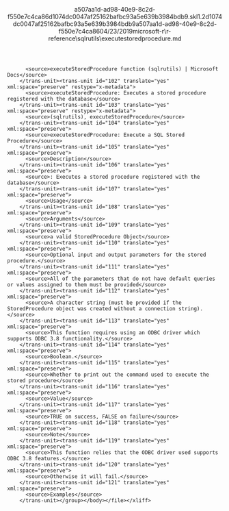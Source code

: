 <?xml version="1.0"?><xliff version="1.2" xmlns="urn:oasis:names:tc:xliff:document:1.2" xmlns:xsi="http://www.w3.org/2001/XMLSchema-instance" xsi:schemaLocation="urn:oasis:names:tc:xliff:document:1.2 xliff-core-1.2-transitional.xsd"><file datatype="xml" original="executestoredprocedure.md" source-language="en-US" target-language="en-US"><header><tool tool-id="mdxliff" tool-name="mdxliff" tool-version="1.0-1931010" tool-company="Microsoft" /><xliffext:skl_file_name xmlns:xliffext="urn:microsoft:content:schema:xliffextensions">a507aa1d-ad98-40e9-8c2d-f550e7c4ca86d1074dc0047af25162bafbc93a5e639b3984bdb9.skl</xliffext:skl_file_name><xliffext:version xmlns:xliffext="urn:microsoft:content:schema:xliffextensions">1.2</xliffext:version><xliffext:ms.openlocfilehash xmlns:xliffext="urn:microsoft:content:schema:xliffextensions">d1074dc0047af25162bafbc93a5e639b3984bdb9</xliffext:ms.openlocfilehash><xliffext:ms.sourcegitcommit xmlns:xliffext="urn:microsoft:content:schema:xliffextensions">a507aa1d-ad98-40e9-8c2d-f550e7c4ca86</xliffext:ms.sourcegitcommit><xliffext:ms.lasthandoff xmlns:xliffext="urn:microsoft:content:schema:xliffextensions">04/23/2019</xliffext:ms.lasthandoff><xliffext:ms.openlocfilepath xmlns:xliffext="urn:microsoft:content:schema:xliffextensions">microsoft-r\r-reference\sqlrutils\executestoredprocedure.md</xliffext:ms.openlocfilepath></header><body><group id="content" extype="content"><trans-unit id="101" translate="yes" xml:space="preserve" restype="x-metadata">
          <source>executeStoredProcedure function (sqlrutils) | Microsoft Docs</source>
        </trans-unit><trans-unit id="102" translate="yes" xml:space="preserve" restype="x-metadata">
          <source>executeStoredProcedure: Executes a stored procedure registered with the database</source>
        </trans-unit><trans-unit id="103" translate="yes" xml:space="preserve" restype="x-metadata">
          <source>(sqlrutils), executeStoredProcedure</source>
        </trans-unit><trans-unit id="104" translate="yes" xml:space="preserve">
          <source>executeStoredProcedure: Execute a SQL Stored Procedure</source>
        </trans-unit><trans-unit id="105" translate="yes" xml:space="preserve">
          <source>Description</source>
        </trans-unit><trans-unit id="106" translate="yes" xml:space="preserve">
          <source>: Executes a stored procedure registered with the database</source>
        </trans-unit><trans-unit id="107" translate="yes" xml:space="preserve">
          <source>Usage</source>
        </trans-unit><trans-unit id="108" translate="yes" xml:space="preserve">
          <source>Arguments</source>
        </trans-unit><trans-unit id="109" translate="yes" xml:space="preserve">
          <source>a valid StoredProcedure Object</source>
        </trans-unit><trans-unit id="110" translate="yes" xml:space="preserve">
          <source>Optional input and output parameters for the stored procedure.</source>
        </trans-unit><trans-unit id="111" translate="yes" xml:space="preserve">
          <source>All of the parameters that do not have default queries or values assigned to them must be provided</source>
        </trans-unit><trans-unit id="112" translate="yes" xml:space="preserve">
          <source>A character string (must be provided if the StoredProcedure object was created without a connection string).</source>
        </trans-unit><trans-unit id="113" translate="yes" xml:space="preserve">
          <source>This function requires using an ODBC driver which supports ODBC 3.8 functionality.</source>
        </trans-unit><trans-unit id="114" translate="yes" xml:space="preserve">
          <source>Boolean.</source>
        </trans-unit><trans-unit id="115" translate="yes" xml:space="preserve">
          <source>Whether to print out the command used to execute the stored procedure</source>
        </trans-unit><trans-unit id="116" translate="yes" xml:space="preserve">
          <source>Value</source>
        </trans-unit><trans-unit id="117" translate="yes" xml:space="preserve">
          <source>TRUE on success, FALSE on failure</source>
        </trans-unit><trans-unit id="118" translate="yes" xml:space="preserve">
          <source>Note</source>
        </trans-unit><trans-unit id="119" translate="yes" xml:space="preserve">
          <source>This function relies that the ODBC driver used supports ODBC 3.8 features.</source>
        </trans-unit><trans-unit id="120" translate="yes" xml:space="preserve">
          <source>Otherwise it will fail.</source>
        </trans-unit><trans-unit id="121" translate="yes" xml:space="preserve">
          <source>Examples</source>
        </trans-unit></group></body></file></xliff>